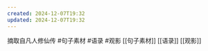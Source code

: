 ```yaml
---
created: 2024-12-07T19:32
updated: 2024-12-07T19:32
---
```

摘取自凡人修仙传
#句子素材  #语录 #观影 [[句子素材]] [[语录]]  [[观影]] 
